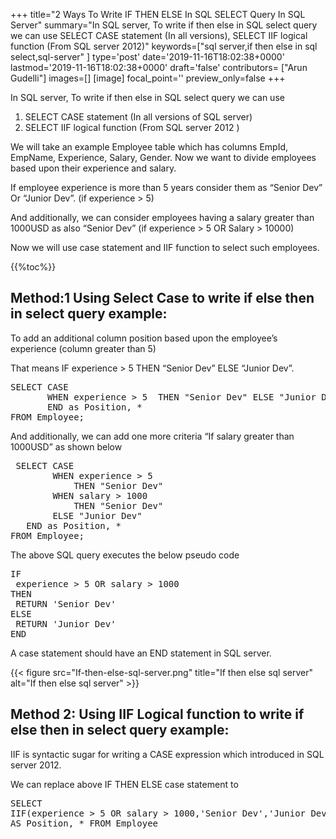 +++
title="2 Ways To Write IF THEN ELSE In SQL SELECT Query In SQL Server"
summary="In SQL server, To write if then else in SQL select query we can use SELECT CASE statement (In all versions), SELECT IIF logical function (From SQL server 2012)"
keywords=["sql server,if then else in sql select,sql-server"
]
type='post'
date='2019-11-16T18:02:38+0000'
lastmod='2019-11-16T18:02:38+0000'
draft='false'
contributors= ["Arun Gudelli"]
images=[]
[image]
focal_point=''
preview_only=false
+++

In SQL server, To write if then else in SQL select query we can use

<ol><li>SELECT CASE statement (In all versions of SQL server)</li><li>SELECT IIF logical function (From SQL server 2012 )</li></ol>

We will take an example Employee table which has columns EmpId, EmpName, Experience, Salary, Gender. Now we want to divide employees based upon their experience and salary.

If employee experience is more than 5 years consider them as “Senior Dev” Or “Junior Dev”. (if experience &gt; 5)

And additionally, we can consider employees having a salary greater than 1000USD as also “Senior Dev” (if experience &gt; 5 OR Salary &gt; 10000)

Now we will use case statement and IIF function to select such employees.

{{%toc%}}

## Method:1 Using Select Case to write if else then in select query example:

To add an additional column position based upon the employee’s experience (column greater than 5)

That means IF experience &gt; 5 THEN “Senior Dev” ELSE “Junior Dev”.

<pre>SELECT CASE
  &nbsp; &nbsp; &nbsp;WHEN experience &gt; 5&nbsp; THEN "Senior Dev" ELSE "Junior Dev"
&nbsp; &nbsp; &nbsp; &nbsp;END as Position, *
FROM Employee;</pre>

And additionally, we can add one more criteria “If salary greater than 1000USD” as shown below

<pre> SELECT CASE &nbsp; &nbsp; &nbsp;
        WHEN experience &gt; 5&nbsp; 
            THEN "Senior Dev"
        WHEN salary &gt; 1000
            THEN "Senior Dev" 
        ELSE "Junior Dev" &nbsp; &nbsp; &nbsp; &nbsp;
   END as Position, * 
FROM Employee;</pre>

The above SQL query executes the below pseudo code

<pre>IF
 experience &gt; 5 OR salary &gt; 1000
THEN
 RETURN 'Senior Dev'
ELSE
 RETURN 'Junior Dev'
END</pre>

A case statement should have an END statement in SQL server.

{{< figure src="If-then-else-sql-server.png" title="If then else sql server" alt="If then else sql server" >}}

## Method 2: Using IIF Logical function to write if else then in select query example:

IIF is syntactic sugar for writing a CASE expression which introduced in SQL server 2012.

We can replace above IF THEN ELSE case statement to

<pre>SELECT
IIF(experience &gt; 5 OR salary &gt; 1000,'Senior Dev','Junior Dev')
AS Position, * FROM Employee</pre>

&nbsp;









